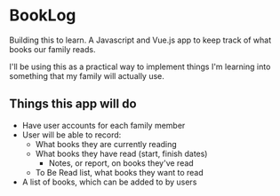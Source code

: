 # BookLog
Building this to learn. A Javascript and Vue.js app to keep track of what books our family reads.

I'll be using this as a practical way to implement things I'm learning into something that my
family will actually use.

## Things this app will do

* Have user accounts for each family member
* User will be able to record:
   * What books they are currently reading
   * What books they have read (start, finish dates)
      * Notes, or report, on books they've read
   * To Be Read list, what books they want to read
* A list of books, which can be added to by users
